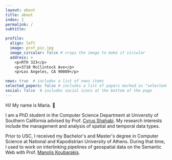 ```yaml
---
layout: about
title: about
index: 1
permalink: /
subtitle:

profile:
  align: left
  image: prof_pic.jpg
  image_circular: false # crops the image to make it circular
  address: >
    <p>RTH 323</p>
    <p>3710 McClintock Ave</p>
    <p>Los Angeles, CA 90089</p>

news: true  # includes a list of news items
selected_papers: false # includes a list of papers marked as "selected={true}"
social: false  # includes social icons at the bottom of the page
---
```


Hi! My name is Maria. :wave:

I am a PhD student in the Computer Science Department at University of Southern California advised by Prof. [Cyrus Shahabi](https://infolab.usc.edu/Shahabi/index.html). My research interests include the management and analysis of spatial and temporal data types.

Prior to USC, I received my Bachelor's and Master's degree in Computer Science at National and Kapodistrian University of Athens. During that time, I used to work on interlinking pipelines of geospatial data on the Semantic Web with Prof. [Manolis Koubarakis](https://cgi.di.uoa.gr/~koubarak/).